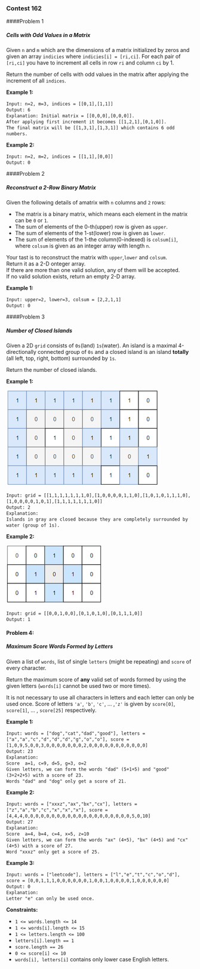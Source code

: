### Contest 162

####Problem 1

##### Cells with Odd Values in a Matrix

Given `n` and `m` which are the dimensions of a matrix initialized by zeros and given an array `indicies` where `indicies[i] = [ri,ci]`. For each pair of `[ri,ci]` you have to increment all cells in row `ri` and column `ci` by 1.

Return the number of cells with odd values in the matrix after applying the increment of all `indices`.

**Example 1:**

```
Input: n=2, m=3, indices = [[0,1],[1,1]]
Output: 6
Explanation: Initial matrix = [[0,0,0],[0,0,0]].
After applying first increment it becomes [[1,2,1],[0,1,0]].
The final matrix will be [[1,3,1],[1,3,1]] which contains 6 odd numbers.
```

**Example 2:**

```
Input: n=2, m=2, indices = [[1,1],[0,0]]
Output: 0 
```

####Problem 2

##### Reconstruct a 2-Row Binary Matrix

Given the following details of amatrix with `n` columns and `2` rows: 
 
*  The matrix is a binary matrix, which means each element in the matrix can be `0` or `1`.
*  The sum of elements of the 0-th(upper) row is given as `upper`.
*  The sum of elements of the 1-st(lower) row is given as `lower`.
*  The sum of elements of the 1-the column(0-indexed) is `colsum[i]`, where `colsum` is given as an integer array with length `n`.

Your tast is to reconstruct the matrix with `upper`,`lower` and `colsum`.  
Return it as a 2-D onteger array.  
If there are more than one valid solution, any of them will be accepted.  
If no valid solution exists, return an empty 2-D array.

**Example 1:**

```
Input: upper=2, lower=3, colsum = [2,2,1,1]
Output: 0
```
      

####Problem 3
##### Number of Closed Islands

Given a 2D `grid` consists of `0s`(land) `1s`(water). An island is a maximal 4-directionally connected group of `0s` and a closed island is an island **totally** (all left, top, right, bottom) surrounded by `1s`.

Return the number of closed islands.

**Example 1:**

![](images/contest_1254.png)

```
Input: grid = [[1,1,1,1,1,1,1,0],[1,0,0,0,0,1,1,0],[1,0,1,0,1,1,1,0],[1,0,0,0,0,1,0,1],[1,1,1,1,1,1,1,0]]
Output: 2
Explanation: 
Islands in gray are closed because they are completely surrounded by water (group of 1s).
```

**Example 2:**

![](images/contest_1254_2.png)

```
Input: grid = [[0,0,1,0,0],[0,1,0,1,0],[0,1,1,1,0]]
Output: 1
```


#### Problem 4:

##### Maximum Score Words Formed by Letters

Given a list of `words`, list of  single `letters` (might be repeating) and `score` of every character.

Return the maximum score of **any** valid set of words formed by using the given letters (`words[i]` cannot be used two or more times).

It is not necessary to use all characters in letters and each letter can only be used once. Score of letters `'a'`, `'b'`, `'c'`, ... ,`'z'` is given by `score[0]`, `score[1]`, ... , `score[25]` respectively.

**Example 1:**

```
Input: words = ["dog","cat","dad","good"], letters = ["a","a","c","d","d","d","g","o","o"], score = [1,0,9,5,0,0,3,0,0,0,0,0,0,0,2,0,0,0,0,0,0,0,0,0,0,0]
Output: 23
Explanation:
Score  a=1, c=9, d=5, g=3, o=2
Given letters, we can form the words "dad" (5+1+5) and "good" (3+2+2+5) with a score of 23.
Words "dad" and "dog" only get a score of 21.
```

**Example 2:**

```
Input: words = ["xxxz","ax","bx","cx"], letters = ["z","a","b","c","x","x","x"], score = [4,4,4,0,0,0,0,0,0,0,0,0,0,0,0,0,0,0,0,0,0,0,0,5,0,10]
Output: 27
Explanation:
Score  a=4, b=4, c=4, x=5, z=10
Given letters, we can form the words "ax" (4+5), "bx" (4+5) and "cx" (4+5) with a score of 27.
Word "xxxz" only get a score of 25.
```

**Example 3:**

```
Input: words = ["leetcode"], letters = ["l","e","t","c","o","d"], score = [0,0,1,1,1,0,0,0,0,0,0,1,0,0,1,0,0,0,0,1,0,0,0,0,0,0]
Output: 0
Explanation:
Letter "e" can only be used once.
```

**Constraints:**

* `1 <= words.length <= 14`
* `1 <= words[i].length <= 15`
* `1 <= letters.length <= 100`
* `letters[i].length == 1`
* `score.length == 26`
* `0 <= score[i] <= 10`
* `words[i], letters[i]` contains only lower case English letters.
